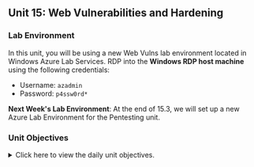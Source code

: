 ## Unit 15: Web Vulnerabilities and Hardening


### Lab Environment

In this unit, you will be using a new Web Vulns lab environment located in Windows Azure Lab Services. RDP into the **Windows RDP host machine** using the following credentials:

  - Username: `azadmin`
  - Password: `p4ssw0rd*`

**Next Week's Lab Environment**: At the end of 15.3, we will set up a new Azure Lab Environment for the Pentesting unit.  


### Unit Objectives 

<details>
  <summary>Click here to view the daily unit objectives.</summary>
  <br>


#### Day 1: Learning Objective

- Understand the attack-defend methodology for web vulnerabilities from a conceptual and practical standpoint.

- Explain how a URL can be manipulated and used to take advantage of web vulnerabilities.

- Identify and differentiate between client- and server-side attacks.

- Use social media, WHOIS, and Wafw00f to gather information that informs attack options. 

- Exploit three prevalent web vulnerabilities: parameter tampering, path traversal, and cross-site scripting.

- Provide mitigation strategies for each kind of attack. 

#### Day 2: Learning Objective

- Execute SQLi attacks using SQLMap.

- Execute a BeEF hook to perform various client-side attacks against the victim’s web browser. 

- Perform a command injection on a Windows machine to dump and exfiltrate hashed passwords. 

- Provide mitigation strategies for each attack executed. 


#### Day 3: Learning Objective

- Exploit broken access controls by executing a Client-Side JavaScript Validation Bypass attack. 

- Exploit broken authentication by executing attacks on  insecure login forms attacks, logout management, and administrative portals. 

- Use WebScarab and CyberChef to manipulate cookies and execute command injection.

- Provide mitigation strategies for all attacks executed. 


___


### Copyright

Trilogy Education Services © 2020. All Rights Reserved.
